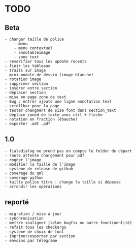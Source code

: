 # TODO

## Beta
    - changer taille de police
        - menu
        - menu contextuel
        - annotableimage
        - zone text
    - reverifier tous les update recents
    - finir les tableaux
    - traits sur image
    - mini module de dessin (image blanche)
    - rotation image  
    - supprimer section
    - insérer entre section
    - déplacer section
    - mise en page zone de text
    - Bug : entrer ajoute une ligne annotation text
    - scrollbar pour la page
    - tester changment de size font dans section_text
    - déplace zoned de texte avec ctrl + fleche
    - notation en fraction (ébauche)
    - exporter .odt .pdf

    
## 1.0
    - fialedialog ne prend pas en compte le folder de départ
    - route attente chargement pour pdf
    - rogner l'image
    - modifier la taille de l'image
    - systeme de release de github
    - coverage du qml
    - coverage python
    - taille police titre : change la taille si dépasse
    - arrondir les opérations
    
    
## reporté
    - migration / mise à jour
    - synchronisation
    - mettre souligner (selon bugfix ou autre fonctionnlité)
    - refait tous les checkargs
    - systeme de choix de font
    - imprimer/exporter par section
    - envoins par télégrame
    

